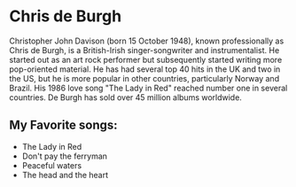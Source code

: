 # Chris de Burgh

Christopher John Davison (born 15 October 1948), known professionally as Chris de Burgh, is a British-Irish singer-songwriter and instrumentalist. He started out as an art rock performer but subsequently started writing more pop-oriented material. He has had several top 40 hits in the UK and two in the US, but he is more popular in other countries, particularly Norway and Brazil. His 1986 love song "The Lady in Red" reached number one in several countries. De Burgh has sold over 45 million albums worldwide.

## My Favorite songs:
* The Lady in Red
* Don't pay the ferryman
* Peaceful waters
* The head and the heart
